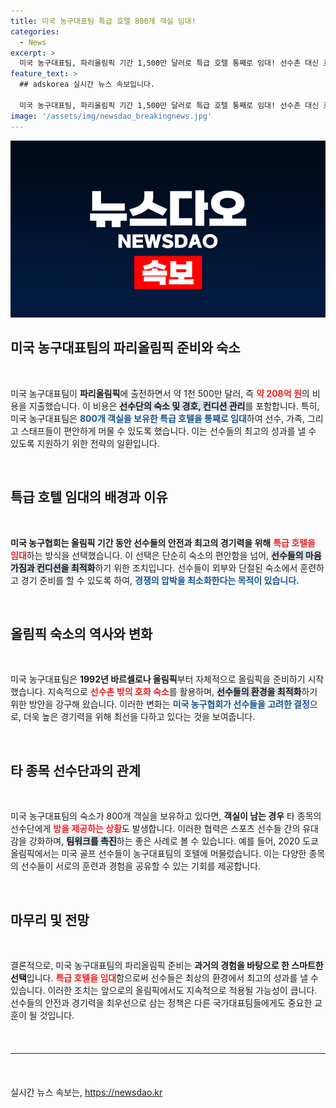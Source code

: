 ```yaml
---
title: 미국 농구대표팀 특급 호텔 800개 객실 임대!
categories:
  - News
excerpt: >
  미국 농구대표팀, 파리올림픽 기간 1,500만 달러로 특급 호텔 통째로 임대! 선수촌 대신 호화 숙소에서 최상의 컨디션을 유지하며 올림픽을 준비하는 비밀이 공개된다.
feature_text: >
  ## adskorea 실시간 뉴스 속보입니다.

  미국 농구대표팀, 파리올림픽 기간 1,500만 달러로 특급 호텔 통째로 임대! 선수촌 대신 호화 숙소에서 최상의 컨디션을 유지하며 올림픽을 준비하는 비밀이 공개된다.
image: '/assets/img/newsdao_breakingnews.jpg'
---
```


<p><img src="/assets/img/newsdao_breakingnews.jpg" alt="adskorea 속보" /></p>

<h2 data-ke-size="size26">미국 농구대표팀의 파리올림픽 준비와 숙소</h2>

<p data-ke-size="size16">&nbsp;</p>

<p data-ke-size="size16">미국 농구대표팀이 <b>파리올림픽</b>에 출전하면서 약 1천 500만 달러, 즉 <b><span style="color: #ee2323;">약 208억 원</span></b>의 비용을 지출했습니다. 이 비용은 <b><span style="background-color: #21538527;">선수단의 숙소 및 경호, 컨디션 관리</span></b>를 포함합니다. 특히, 미국 농구대표팀은 <b><span style="color: #1a5490;">800개 객실을 보유한 특급 호텔을 통째로 임대</span></b>하여 선수, 가족, 그리고 스태프들이 편안하게 머물 수 있도록 했습니다. 이는 선수들의 최고의 성과를 낼 수 있도록 지원하기 위한 전략의 일환입니다.</p>

<p data-ke-size="size16">&nbsp;</p>

<h2 data-ke-size="size26">특급 호텔 임대의 배경과 이유</h2>

<p data-ke-size="size16">&nbsp;</p>

<p data-ke-size="size16"><b>미국 농구협회는 올림픽 기간 동안 선수들의 안전과 최고의 경기력을 위해</b> <b><span style="color: #ee2323;">특급 호텔을 임대</span></b>하는 방식을 선택했습니다. 이 선택은 단순히 숙소의 편안함을 넘어, <b><span style="background-color: #21538527;">선수들의 마음가짐과 컨디션을 최적화</span></b>하기 위한 조치입니다. 선수들이 외부와 단절된 숙소에서 훈련하고 경기 준비를 할 수 있도록 하여, <b><span style="color: #1a5490;">경쟁의 압박을 최소화한다는 목적이 있습니다.</span></b></p>

<p data-ke-size="size16">&nbsp;</p>

<h2 data-ke-size="size26">올림픽 숙소의 역사와 변화</h2>

<p data-ke-size="size16">&nbsp;</p>

<p data-ke-size="size16">미국 농구대표팀은 <b>1992년 바르셀로나 올림픽</b>부터 자체적으로 올림픽을 준비하기 시작했습니다. 지속적으로 <b><span style="color: #ee2323;">선수촌 밖의 호화 숙소</span></b>를 활용하며, <b><span style="background-color: #21538527;">선수들의 환경을 최적화</span></b>하기 위한 방안을 강구해 왔습니다. 이러한 변화는 <b><span style="color: #1a5490;">미국 농구협회가 선수들을 고려한 결정</span></b>으로, 더욱 높은 경기력을 위해 최선을 다하고 있다는 것을 보여줍니다.</p>

<p data-ke-size="size16">&nbsp;</p>

<h2 data-ke-size="size26">타 종목 선수단과의 관계</h2>

<p data-ke-size="size16">&nbsp;</p>

<p data-ke-size="size16">미국 농구대표팀의 숙소가 800개 객실을 보유하고 있다면, <b>객실이 남는 경우</b> 타 종목의 선수단에게 <b><span style="color: #ee2323;">방을 제공하는 상황</span></b>도 발생합니다. 이러한 협력은 스포츠 선수들 간의 유대감을 강화하며, <b><span style="background-color: #21538527;">팀워크를 촉진</span></b>하는 좋은 사례로 볼 수 있습니다. 예를 들어, 2020 도쿄 올림픽에서는 미국 골프 선수들이 농구대표팀의 호텔에 머물렀습니다. 이는 다양한 종목의 선수들이 서로의 훈련과 경험을 공유할 수 있는 기회를 제공합니다.</p>

<p data-ke-size="size16">&nbsp;</p>

<h2 data-ke-size="size26">마무리 및 전망</h2>

<p data-ke-size="size16">&nbsp;</p>

<p data-ke-size="size16">결론적으로, 미국 농구대표팀의 파리올림픽 준비는 <b>과거의 경험을 바탕으로 한 스마트한 선택</b>입니다. <b><span style="color: #ee2323;">특급 호텔을 임대</span></b>함으로써 선수들은 최상의 환경에서 최고의 성과를 낼 수 있습니다. 이러한 조치는 앞으로의 올림픽에서도 지속적으로 적용될 가능성이 큽니다. 선수들의 안전과 경기력을 최우선으로 삼는 정책은 다른 국가대표팀들에게도 중요한 교훈이 될 것입니다.</p>

<p data-ke-size="size16">&nbsp;</p>

<hr style="border-width: 1px; margin: 20px 0;"/>

<p data-ke-size="size16">&nbsp;</p>
실시간 뉴스 속보는, <a href="https://newsdao.kr" rel="dofollow">https://newsdao.kr</a>


